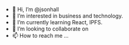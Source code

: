 - 👋 Hi, I’m @jsonhall
- 👀 I’m interested in business and technology.
- 🌱 I’m currently learning React, IPFS.
- 💞️ I’m looking to collaborate on 
- 📫 How to reach me ...

<!---
jsonhall/jsonhall is a ✨ special ✨ repository because its `README.md` (this file) appears on your GitHub profile.
You can click the Preview link to take a look at your changes.
--->
